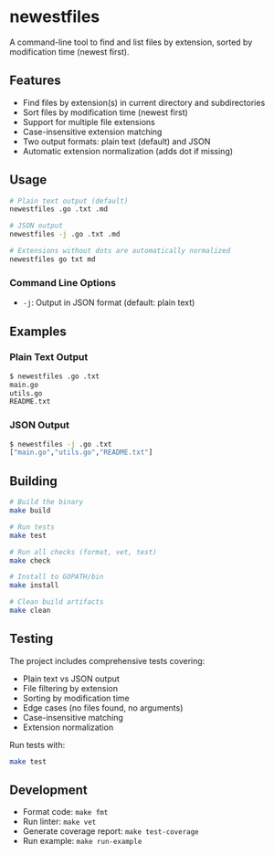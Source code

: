 # newestfiles

A command-line tool to find and list files by extension, sorted by modification time (newest first).

## Features

- Find files by extension(s) in current directory and subdirectories
- Sort files by modification time (newest first)
- Support for multiple file extensions
- Case-insensitive extension matching
- Two output formats: plain text (default) and JSON
- Automatic extension normalization (adds dot if missing)

## Usage

```bash
# Plain text output (default)
newestfiles .go .txt .md

# JSON output
newestfiles -j .go .txt .md

# Extensions without dots are automatically normalized
newestfiles go txt md
```

### Command Line Options

- `-j`: Output in JSON format (default: plain text)

## Examples

### Plain Text Output
```bash
$ newestfiles .go .txt
main.go
utils.go
README.txt
```

### JSON Output
```bash
$ newestfiles -j .go .txt
["main.go","utils.go","README.txt"]
```

## Building

```bash
# Build the binary
make build

# Run tests
make test

# Run all checks (format, vet, test)
make check

# Install to GOPATH/bin
make install

# Clean build artifacts
make clean
```

## Testing

The project includes comprehensive tests covering:
- Plain text vs JSON output
- File filtering by extension
- Sorting by modification time
- Edge cases (no files found, no arguments)
- Case-insensitive matching
- Extension normalization

Run tests with:
```bash
make test
```

## Development

- Format code: `make fmt`
- Run linter: `make vet`
- Generate coverage report: `make test-coverage`
- Run example: `make run-example`
